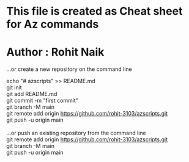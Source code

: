 # This file is created as Cheat sheet for Az commands
# Author : Rohit Naik


…or create a new repository on the command line

echo "# azscripts" >> README.md </br>
git init</br>
git add README.md</br>
git commit -m "first commit"</br>
git branch -M main</br>
git remote add origin https://github.com/rohit-3103/azscripts.git</br>
git push -u origin main</br>
</br>
…or push an existing repository from the command line</br>
git remote add origin https://github.com/rohit-3103/azscripts.git</br>
git branch -M main</br>
git push -u origin main</br>
</br>